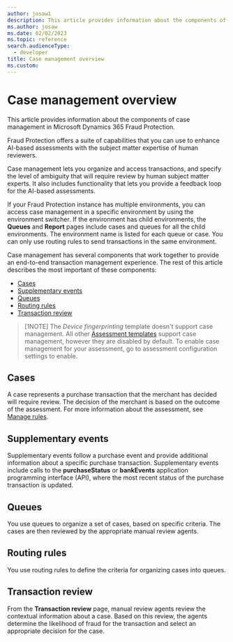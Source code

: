 ```yaml
---
author: josaw1
description: This article provides information about the components of case management in Microsoft Dynamics 365 Fraud Protection.
ms.author: josaw
ms.date: 02/02/2023
ms.topic: reference
search.audienceType:
  - developer
title: Case management overview
ms.custom:
---
```


# Case management overview

This article provides information about the components of case management in Microsoft Dynamics 365 Fraud Protection.

Fraud Protection offers a suite of capabilities that you can use to enhance AI-based assessments with the subject matter expertise of human reviewers.

Case management lets you organize and access transactions, and specify the level of ambiguity that will require review by human subject matter experts. It also includes functionality that lets you provide a feedback loop for the AI-based assessments.

If your Fraud Protection instance has multiple environments, you can access case management in a specific environment by using the environment switcher. If the environment has child environments, the **Queues** and **Report** pages include cases and queues for all the child environments. The environment name is listed for each queue or case. You can only use routing rules to send transactions in the same environment. 

Case management has several components that work together to provide an end-to-end transaction management experience. The rest of this article describes the most important of these components:

- [Cases](#cases)
- [Supplementary events](#supplementary-events)
- [Queues](#queues)
- [Routing rules](#routing-rules)
- [Transaction review](#transaction-review)

> [1NOTE]
> The _Device fingerprinting_ template doesn't support case management. All other [Assessment templates](assessment-create-new.md#template) support case management, however they are disabled by default. To enable case management for your assessment, go to assessment configuration settings to enable. 

## Cases

A case represents a purchase transaction that the merchant has decided will require review. The decision of the merchant is based on the outcome of the assessment. For more information about the assessment, see [Manage rules](rules.md#conditions).

## Supplementary events

Supplementary events follow a purchase event and provide additional information about a specific purchase transaction. Supplementary events include calls to the **purchaseStatus** or **bankEvents** application programming interface (API), where the most recent status of the purchase transaction is updated.
 
## Queues

You use queues to organize a set of cases, based on specific criteria. The cases are then reviewed by the appropriate manual review agents.

## Routing rules

You use routing rules to define the criteria for organizing cases into queues.

## Transaction review

From the **Transaction review** page, manual review agents review the contextual information about a case. Based on this review, the agents determine the likelihood of fraud for the transaction and select an appropriate decision for the case. 
